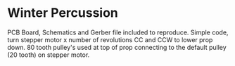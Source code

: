 # Winter Percussion

PCB Board, Schematics and Gerber file included to reproduce.  Simple code, turn stepper motor x number of revolutions CC and CCW to lower prop down.
80 tooth pulley's used at top of prop connecting to the default pulley (20 tooth) on stepper motor.

